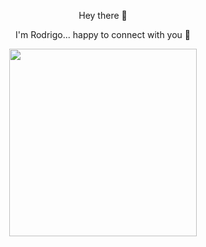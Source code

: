 <div id="header" align="center">
  <p font-size="10px">Hey there 👋</p>
  <p>I'm Rodrigo... happy to connect with you 🤝</p>
  <img height="300px" src="https://media.giphy.com/media/1sgetPM00wWqJpVUTl/giphy.gif">
</div>

